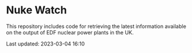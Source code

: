 # Nuke Watch

This repository includes code for retrieving the latest information available on the output of EDF nuclear power plants in the UK.

Last updated: 2023-03-04 16:10